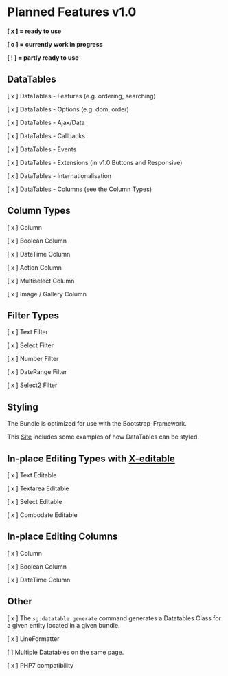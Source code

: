 # Planned Features v1.0

**[ x ] = ready to use**

**[ o ] = currently work in progress**

**[ ! ] = partly ready to use**

## DataTables

[ x ] DataTables - Features (e.g. ordering, searching)

[ x ] DataTables - Options (e.g. dom, order)

[ x ] DataTables - Ajax/Data

[ x ] DataTables - Callbacks 

[ x ] DataTables - Events

[ x ] DataTables - Extensions (in v1.0 Buttons and Responsive)

[ x ] DataTables - Internationalisation

[ x ] DataTables - Columns (see the Column Types)

## Column Types

[ x ] Column

[ x ] Boolean Column

[ x ] DateTime Column

[ x ] Action Column

[ x ] Multiselect Column

[ x ] Image / Gallery Column

## Filter Types

[ x ] Text Filter

[ x ] Select Filter

[ x ] Number Filter

[ x ] DateRange Filter

[ x ] Select2 Filter

## Styling

The Bundle is optimized for use with the Bootstrap-Framework.

This [Site](https://datatables.net/examples/styling/index.html) includes some examples of how DataTables can be styled.

## In-place Editing Types with [X-editable](http://vitalets.github.io/x-editable/)

[ x ] Text Editable

[ x ] Textarea Editable

[ x ] Select Editable

[ x ] Combodate Editable

## In-place Editing Columns

[ x ] Column

[ x ] Boolean Column

[ x ] DateTime Column

## Other

[ x ] The `sg:datatable:generate` command generates a Datatables Class for a given entity located in a given bundle.

[ x ] LineFormatter

[   ] Multiple Datatables on the same page.

[ x ] PHP7 compatibility
